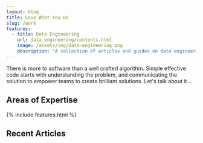 ```yaml
---
layout: blog
title: Love What You Do
slug: /work
features:
  - title: Data Engineering
    url: data_engineering/contents.html
    image: /assets/img/data-engineering.png
    description: "A collection of articles and guides on data engineering, data architecutre and data governance in general."
---
```


There is more to software than a well crafted algorithm. Simple effective code
starts with understanding the problem, and communicating the solution to empower
teams to create brilliant solutions. Let's talk about it...
<br />

## Areas of Expertise

{% include features.html %}

## Recent Articles

